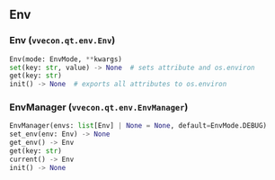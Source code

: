 ## Env

### Env (`vvecon.qt.env.Env`)
```python
Env(mode: EnvMode, **kwargs)
set(key: str, value) -> None  # sets attribute and os.environ
get(key: str)
init() -> None  # exports all attributes to os.environ
```

### EnvManager (`vvecon.qt.env.EnvManager`)
```python
EnvManager(envs: list[Env] | None = None, default=EnvMode.DEBUG)
set_env(env: Env) -> None
get_env() -> Env
get(key: str)
current() -> Env
init() -> None
```


